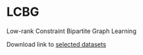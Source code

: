 # LCBG
Low-rank Constraint Bipartite Graph Learning

Download link to [selected datasets]([https://www.runoob.com](https://drive.google.com/drive/folders/11qryGSYkpc6yJRHHOfRcg_-zK_XIjl4M?usp=sharing))
